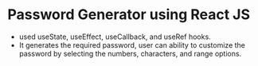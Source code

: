 # Password Generator using React JS
  - used useState, useEffect, useCallback, and useRef hooks.
  - It generates the required password, user can ability to customize the password by selecting the numbers, characters, and range options.
